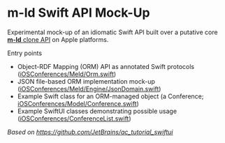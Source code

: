 # m-ld Swift API Mock-Up

Experimental mock-up of an idiomatic Swift API built over a putative core [**m-ld** clone API](https://spec.m-ld.org/#clone-api) on Apple platforms.

Entry points
- Object-RDF Mapping (ORM) API as annotated Swift protocols ([iOSConferences/Meld/Orm.swift](iOSConferences/Meld/Orm.swift))
- JSON file-based ORM implementation mock-up ([iOSConferences/Meld/Engine/JsonDomain.swift](iOSConferences/Meld/Engine/JsonDomain.swift))
- Example Swift class for an ORM-managed object (a Conference; [iOSConferences/Model/Conference.swift](iOSConferences/Model/Conference.swift))
- Example SwiftUI classes demonstrating possible usage ([iOSConferences/ConferenceList.swift](iOSConferences/ConferenceList.swift))



_Based on https://github.com/JetBrains/ac_tutorial_swiftui_
